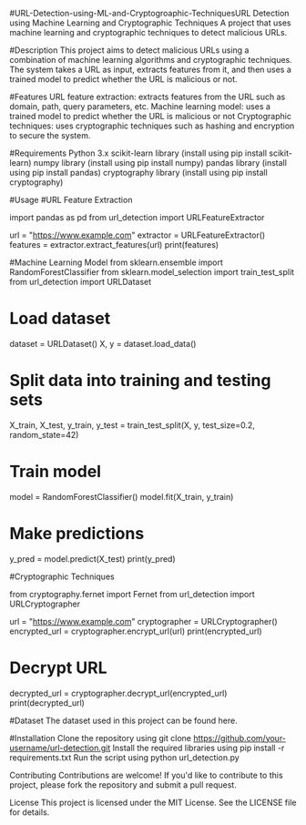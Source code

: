 #URL-Detection-using-ML-and-Cryptogroaphic-TechniquesURL Detection using Machine Learning and Cryptographic Techniques
A project that uses machine learning and cryptographic techniques to detect malicious URLs.

#Description
This project aims to detect malicious URLs using a combination of machine learning algorithms and cryptographic techniques. The system takes a URL as input, extracts features from it, and then uses a trained model to predict whether the URL is malicious or not.

#Features
URL feature extraction: extracts features from the URL such as domain, path, query parameters, etc.
Machine learning model: uses a trained model to predict whether the URL is malicious or not
Cryptographic techniques: uses cryptographic techniques such as hashing and encryption to secure the system.

#Requirements
Python 3.x
scikit-learn library (install using pip install scikit-learn)
numpy library (install using pip install numpy)
pandas library (install using pip install pandas)
cryptography library (install using pip install cryptography)


#Usage
#URL Feature Extraction

import pandas as pd
from url_detection import URLFeatureExtractor

url = "https://www.example.com"
extractor = URLFeatureExtractor()
features = extractor.extract_features(url)
print(features)

#Machine Learning Model
from sklearn.ensemble import RandomForestClassifier
from sklearn.model_selection import train_test_split
from url_detection import URLDataset

# Load dataset
dataset = URLDataset()
X, y = dataset.load_data()

# Split data into training and testing sets
X_train, X_test, y_train, y_test = train_test_split(X, y, test_size=0.2, random_state=42)

# Train model
model = RandomForestClassifier()
model.fit(X_train, y_train)

# Make predictions
y_pred = model.predict(X_test)
print(y_pred)

#Cryptographic Techniques

from cryptography.fernet import Fernet
from url_detection import URLCryptographer

url = "https://www.example.com"
cryptographer = URLCryptographer()
encrypted_url = cryptographer.encrypt_url(url)
print(encrypted_url)

# Decrypt URL
decrypted_url = cryptographer.decrypt_url(encrypted_url)
print(decrypted_url)

#Dataset
The dataset used in this project can be found here.

#Installation
Clone the repository using git clone https://github.com/your-username/url-detection.git
Install the required libraries using pip install -r requirements.txt
Run the script using python url_detection.py

Contributing
Contributions are welcome! If you'd like to contribute to this project, please fork the repository and submit a pull request.

License
This project is licensed under the MIT License. See the LICENSE file for details.
